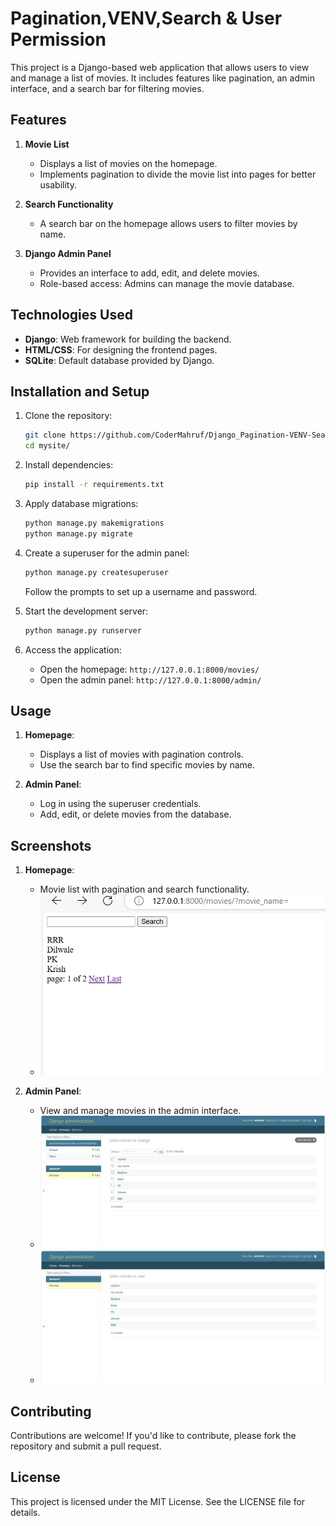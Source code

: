 # Pagination,VENV,Search & User Permission 

This project is a Django-based web application that allows users to view and manage a list of movies. It includes features like pagination, an admin interface, and a search bar for filtering movies.

## Features

1. **Movie List**
   - Displays a list of movies on the homepage.
   - Implements pagination to divide the movie list into pages for better usability.

2. **Search Functionality**
   - A search bar on the homepage allows users to filter movies by name.

3. **Django Admin Panel**
   - Provides an interface to add, edit, and delete movies.
   - Role-based access: Admins can manage the movie database.

## Technologies Used

- **Django**: Web framework for building the backend.
- **HTML/CSS**: For designing the frontend pages.
- **SQLite**: Default database provided by Django.

## Installation and Setup

1. Clone the repository:
   ```bash
   git clone https://github.com/CoderMahruf/Django_Pagination-VENV-Search-User_Permission.git
   cd mysite/
   ```

2. Install dependencies:
   ```bash
   pip install -r requirements.txt
   ```

3. Apply database migrations:
   ```bash
   python manage.py makemigrations
   python manage.py migrate
   ```

4. Create a superuser for the admin panel:
   ```bash
   python manage.py createsuperuser
   ```
   Follow the prompts to set up a username and password.

5. Start the development server:
   ```bash
   python manage.py runserver
   ```

6. Access the application:
   - Open the homepage: `http://127.0.0.1:8000/movies/`
   - Open the admin panel: `http://127.0.0.1:8000/admin/`

## Usage

1. **Homepage**:
   - Displays a list of movies with pagination controls.
   - Use the search bar to find specific movies by name.

2. **Admin Panel**:
   - Log in using the superuser credentials.
   - Add, edit, or delete movies from the database.

## Screenshots

1. **Homepage**:
   - Movie list with pagination and search functionality.
   - ![Homepage Screenshot](screenshots/1.png)

2. **Admin Panel**:
   - View and manage movies in the admin interface.
   - ![Admin Panel Screenshot](screenshots/2.png)
   - ![Admin Panel Detailed View](screenshots/3.png)

## Contributing

Contributions are welcome! If you'd like to contribute, please fork the repository and submit a pull request.

## License

This project is licensed under the MIT License. See the LICENSE file for details.


